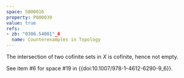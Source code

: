 ```yaml
---
space: S000016
property: P000039
value: true
refs:
- zb: "0386.54001"_6
  name: Counterexamples in Topology
---
```


The intersection of two cofinite sets in $X$ is cofinite, hence not empty.

See item #6 for space #19 in {{doi:10.1007/978-1-4612-6290-9_6}}.
